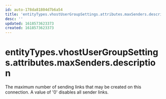 ```yaml
---
id: auto-178da81804d7b6a54
title: 'entityTypes.vhostUserGroupSettings.attributes.maxSenders.description'
desc: ''
updated: 1618573623373
created: 1618573623373
---
```

# entityTypes.vhostUserGroupSettings.attributes.maxSenders.description

The maximum number of sending links that may be created on this connection. A value of &#39;0&#39; disables all sender links.
